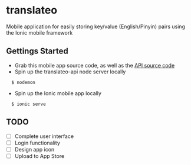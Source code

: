# translateo
Mobile application for easily storing key/value (English/Pinyin) pairs using the Ionic mobile framework

## Gettings Started
- Grab this mobile app source code, as well as the [API source code](https://github.com/thechori/translateo-api)
- Spin up the translateo-api node server locally
```
  $ nodemon
```
- Spin up the Ionic mobile app locally
``` 
  $ ionic serve
```

## TODO
- [ ] Complete user interface
- [ ] Login functionality
- [ ] Design app icon
- [ ] Upload to App Store
